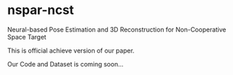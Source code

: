 # nspar-ncst
Neural-based Pose Estimation and 3D Reconstruction for Non-Cooperative Space Target

This is official achieve version of our paper.

Our Code and Dataset is coming soon...
